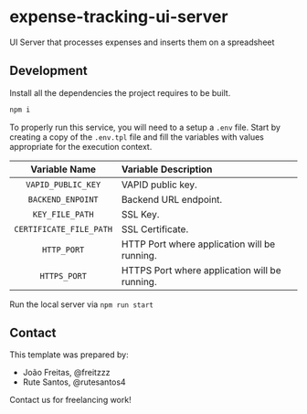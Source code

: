 # expense-tracking-ui-server

UI Server that processes expenses and inserts them on a spreadsheet

## Development

Install all the dependencies the project requires to be built.

```bash
npm i

```

To properly run this service, you will need to a setup a `.env` file. Start by creating a copy of the `.env.tpl` file and fill the variables with values appropriate for the execution context.

|          Variable Name       | Variable Description   |
| :--------------------------: | :--------------------- |
|      `VAPID_PUBLIC_KEY`      | VAPID public key.      |
|      `BACKEND_ENPOINT`       | Backend URL endpoint.      |
|      `KEY_FILE_PATH`         | SSL Key.               |
|      `CERTIFICATE_FILE_PATH` | SSL Certificate.       |
|      `HTTP_PORT`             | HTTP Port where application will be running.       |
|      `HTTPS_PORT`            | HTTPS Port where application will be running.       |

Run the local server via `npm run start`


## Contact

This template was prepared by:

- João Freitas, @freitzzz
- Rute Santos, @rutesantos4

Contact us for freelancing work!
